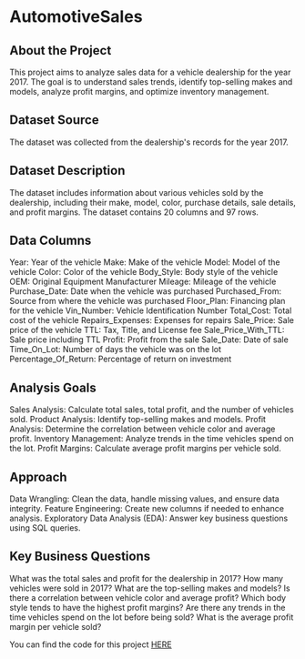 # AutomotiveSales

## About the Project

This project aims to analyze sales data for a vehicle dealership for the year 2017. The goal is to understand sales trends, identify top-selling makes and models, analyze profit margins, and optimize inventory management.

## Dataset Source
The dataset was collected from the dealership's records for the year 2017.

## Dataset Description
The dataset includes information about various vehicles sold by the dealership, including their make, model, color, purchase details, sale details, and profit margins. The dataset contains 20 columns and 97 rows.

## Data Columns

Year: Year of the vehicle
Make: Make of the vehicle
Model: Model of the vehicle
Color: Color of the vehicle
Body_Style: Body style of the vehicle
OEM: Original Equipment Manufacturer
Mileage: Mileage of the vehicle
Purchase_Date: Date when the vehicle was purchased
Purchased_From: Source from where the vehicle was purchased
Floor_Plan: Financing plan for the vehicle
Vin_Number: Vehicle Identification Number
Total_Cost: Total cost of the vehicle
Repairs_Expenses: Expenses for repairs
Sale_Price: Sale price of the vehicle
TTL: Tax, Title, and License fee
Sale_Price_With_TTL: Sale price including TTL
Profit: Profit from the sale
Sale_Date: Date of sale
Time_On_Lot: Number of days the vehicle was on the lot
Percentage_Of_Return: Percentage of return on investment


## Analysis Goals

Sales Analysis: Calculate total sales, total profit, and the number of vehicles sold.
Product Analysis: Identify top-selling makes and models.
Profit Analysis: Determine the correlation between vehicle color and average profit.
Inventory Management: Analyze trends in the time vehicles spend on the lot.
Profit Margins: Calculate average profit margins per vehicle sold.


## Approach

Data Wrangling: Clean the data, handle missing values, and ensure data integrity.
Feature Engineering: Create new columns if needed to enhance analysis.
Exploratory Data Analysis (EDA): Answer key business questions using SQL queries.


## Key Business Questions

What was the total sales and profit for the dealership in 2017?
How many vehicles were sold in 2017?
What are the top-selling makes and models?
Is there a correlation between vehicle color and average profit?
Which body style tends to have the highest profit margins?
Are there any trends in the time vehicles spend on the lot before being sold?
What is the average profit margin per vehicle sold?

You can find the code for this project [HERE](https://github.com/Dilan-GitHub/AutomotiveSales/blob/main/RND2017.sql)
